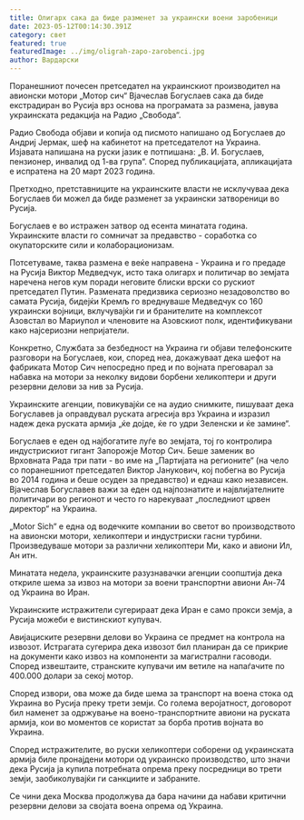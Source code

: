 ```yaml
---
title: Олигарх сака да биде разменет за украински воени заробеници
date: 2023-05-12T00:14:30.391Z
category: свет
featured: true
featuredImage: ../img/oligrah-zapo-zarobenci.jpg
author: Вардарски
---
```

Поранешниот почесен претседател на украинскиот производител на авионски мотори „Мотор сич“ Вјачеслав Богуслаев сака да биде екстрадиран во Русија врз основа на програмата за размена, јавува украинската редакција на Радио „Свобода“.

Радио Свобода објави и копија од писмото напишано од Богуслаев до Андриј Јермак, шеф на кабинетот на претседателот на Украина. Изјавата напишана на руски јазик е потпишана: „В. И. Богуслаев, пензионер, инвалид од 1-ва група“. Според публикацијата, апликацијата е испратена на 20 март 2023 година.

Претходно, претставниците на украинските власти не исклучуваа дека Богуслаев би можел да биде разменет за украински затвореници во Русија.

Богуслаев е во истражен затвор од есента минатата година. Украинските власти го сомничат за предавство - соработка со окупаторските сили и колаборационизам.

Потсетуваме, таква размена е веќе направена - Украина и го предаде на Русија Виктор Медведчук, исто така олигарх и политичар во земјата наречена негов кум поради неговите блиски врски со рускиот претседател Путин. Размената предизвика сериозно незадоволство во самата Русија, бидејќи Кремљ го вреднуваше Медведчук со 160 украински војници, вклучувајќи ги и бранителите на комплексот Азовстал во Мариупол и членовите на Азовскиот полк, идентификувани како најсериозни непријатели.

Конкретно, Службата за безбедност на Украина ги објави телефонските разговори на Богуслаев, кои, според неа, докажуваат дека шефот на фабриката Мотор Сич непосредно пред и по војната преговарал за набавка на мотори за неколку видови борбени хеликоптери и други резервни делови за нив за Русија.

Украинските агенции, повикувајќи се на аудио снимките, пишуваат дека Богуславев ја оправдувал руската агресија врз Украина и изразил надеж дека руската армија „ќе дојде, ќе го удри Зеленски и ќе замине“.

Богуслаев е еден од најбогатите луѓе во земјата, тој го контролира индустрискиот гигант Запорожје Мотор Сич. Беше заменик во Врховната Рада три пати - во име на „Партијата на регионите“ (на чело со поранешниот претседател Виктор Јанукович, кој побегна во Русија во 2014 година и беше осуден за предавство) и еднаш како независен. Вјачеслав Богуславев важи за еден од најпознатите и највлијателните политичари во регионот и често го нарекуваат „последниот црвен директор“ на Украина.

„Motor Sich“ е една од водечките компании во светот во производството на авионски мотори, хеликоптери и индустриски гасни турбини. Произведуваше мотори за различни хеликоптери Ми, како и авиони Ил, Ан итн.

Минатата недела, украинските разузнавачки агенции соопштија дека откриле шема за извоз на мотори за воени транспортни авиони Ан-74 од Украина во Иран.

Украинските истражители сугерираат дека Иран е само прокси земја, а Русија можеби е вистинскиот купувач.

Авијациските резервни делови во Украина се предмет на контрола на извозот. Истрагата сугерира дека извозот бил планиран да се прикрие на документи како извоз на компоненти за магистрални гасоводи. Според извештаите, странските купувачи им ветиле на напаѓачите по 400.000 долари за секој мотор.

Според извори, ова може да биде шема за транспорт на воена стока од Украина во Русија преку трети земји. Со голема веројатност, договорот бил наменет за одржување на воено-транспортните авиони на руската армија, кои во моментов се користат за борба против војната во Украина.

Според истражителите, во руски хеликоптери соборени од украинската армија биле пронајдени мотори од украинско производство, што значи дека Русија ја купила потребната опрема преку посредници во трети земји, заобиколувајќи ги санкциите и забраните.

Се чини дека Москва продолжува да бара начини да набави критични резервни делови за својата воена опрема од Украина.